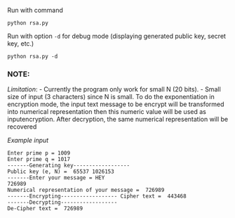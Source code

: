 Run with command
```
python rsa.py
```

Run with option `-d` for debug mode (displaying generated public key, secret key, etc.) 
```
python rsa.py -d
```

### NOTE:
*Limitation*:
    - Currently the program only work for small N (20 bits). 
    - Small size of input (3 characters) since N is small.
To do the exponentiation in encryption mode, the input text message to be encrypt will be transformed into numerical representation then this numeric value will be used as inputencryption. 
After decryption, the same numerical representation will be recovered

*Example input*
```
Enter prime p = 1009
Enter prime q = 1017
-------Generating key------------------
Public key (e, N) =  65537 1026153
-------Enter your message = HEY
726989
Numerical representation of your message =  726989
-------Encrypting------------------ Cipher text =  443468
-------Decrypting------------------
De-Cipher text =  726989
```
